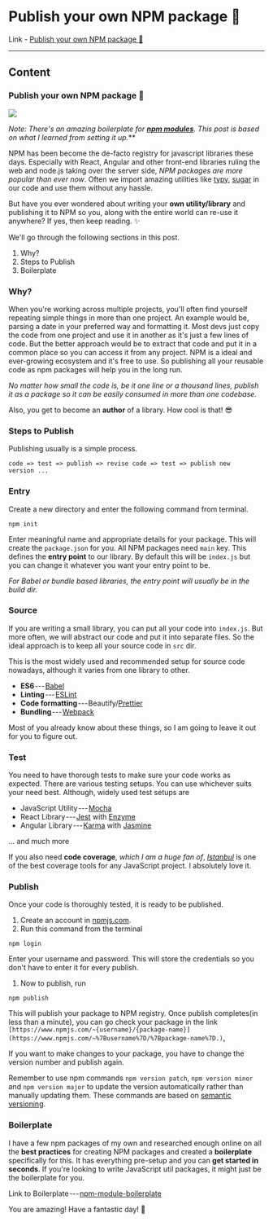 # Publish your own NPM package 🎉

Link - [Publish your own NPM package 🎉](https://hackernoon.com/publish-your-own-npm-package-946b19df577e)

---

## Content

### Publish your own NPM package 🎉

![](https://cdn-images-1.medium.com/max/1280/0*6NuFbiTgZwuiRI4e.jpg)

***Note: There's an amazing boilerplate for* **[***npm modules***](https://github.com/flexdinesh/npm-module-boilerplate)***. This post is based on what I learned from setting it up.***

NPM has been become the de-facto registry for javascript libraries these days. Especially with React, Angular and other front-end libraries ruling the web and node.js taking over the server side, *NPM packages are more popular than ever now*. Often we import amazing utilities like [typy](https://github.com/flexdinesh/typy), [sugar](https://github.com/andrewplummer/Sugar) in our code and use them without any hassle.

But have you ever wondered about writing your **own utility/library** and publishing it to NPM so you, along with the entire world can re-use it anywhere? If yes, then keep reading. ✨

We'll go through the following sections in this post.

1.  Why?
2.  Steps to Publish
3.  Boilerplate

### Why?

When you're working across multiple projects, you'll often find yourself repeating simple things in more than one project. An example would be, parsing a date in your preferred way and formatting it. Most devs just copy the code from one project and use it in another as it's just a few lines of code. But the better approach would be to extract that code and put it in a common place so you can access it from any project. NPM is a ideal and ever-growing ecosystem and it's free to use. So publishing all your reusable code as npm packages will help you in the long run.

*No matter how small the code is, be it one line or a thousand lines, publish it as a package so it can be easily consumed in more than one codebase.*

Also, you get to become an **author** of a library. How cool is that! 😎

### Steps to Publish

Publishing usually is a simple process.

`code => test => publish => revise code => test => publish new version ...`

### Entry

Create a new directory and enter the following command from terminal.

```
npm init
```

Enter meaningful name and appropriate details for your package. This will create the `package.json` for you. All NPM packages need `main` key. This defines the **entry point** to our library. By default this will be `index.js` but you can change it whatever you want your entry point to be.

*For Babel or bundle based libraries, the entry point will usually be in the build dir.*

### Source

If you are writing a small library, you can put all your code into `index.js`. But more often, we will abstract our code and put it into separate files. So the ideal approach is to keep all your source code in `src` dir.

This is the most widely used and recommended setup for source code nowadays, although it varies from one library to other.

-   **ES6** --- [Babel](https://github.com/gotwarlost/istanbul)
-   **Linting** --- [ESLint](https://eslint.org/)
-   **Code formatting** --- Beautify/[Prettier](https://github.com/prettier/prettier)
-   **Bundling** --- [Webpack](https://webpack.js.org/)

Most of you already know about these things, so I am going to leave it out for you to figure out.

### Test

You need to have thorough tests to make sure your code works as expected. There are various testing setups. You can use whichever suits your need best. Although, widely used test setups are

-   JavaScript Utility --- [Mocha](https://mochajs.org/)
-   React Library --- [Jest](https://facebook.github.io/jest/) with [Enzyme](https://github.com/airbnb/enzyme)
-   Angular Library --- [Karma](https://karma-runner.github.io/2.0/index.html) with [Jasmine](https://jasmine.github.io/)

... and much more

If you also need **code coverage**, *which I am a huge fan of*, [*Istanbul*](https://github.com/gotwarlost/istanbul) is one of the best coverage tools for any JavaScript project. I absolutely love it.

### Publish

Once your code is thoroughly tested, it is ready to be published.

1.  Create an account in [npmjs.com](https://www.npmjs.com/).
2.  Run this command from the terminal

```
npm login
```

Enter your username and password. This will store the credentials so you don't have to enter it for every publish.

1.  Now to publish, run

```
npm publish
```

This will publish your package to NPM registry. Once publish completes(in less than a minute), you can go check your package in the link `[https://www.npmjs.com/~{username}/{package-name}](https://www.npmjs.com/~%7Busername%7D/%7Bpackage-name%7D.)`[.](https://www.npmjs.com/~%7Busername%7D/%7Bpackage-name%7D.)

If you want to make changes to your package, you have to change the version number and publish again.

Remember to use npm commands `npm version patch`, `npm version minor` and `npm version major` to update the version automatically rather than manually updating them. These commands are based on [semantic versioning](https://docs.npmjs.com/getting-started/semantic-versioning).

### Boilerplate

I have a few npm packages of my own and researched enough online on all the **best practices** for creating NPM packages and created a **boilerplate** specifically for this. It has everything pre-setup and you can **get started in seconds**. If you're looking to write JavaScript util packages, it might just be the boilerplate for you.

Link to Boilerplate --- [npm-module-boilerplate](https://github.com/flexdinesh/npm-module-boilerplate)

You are amazing! Have a fantastic day! 🎉